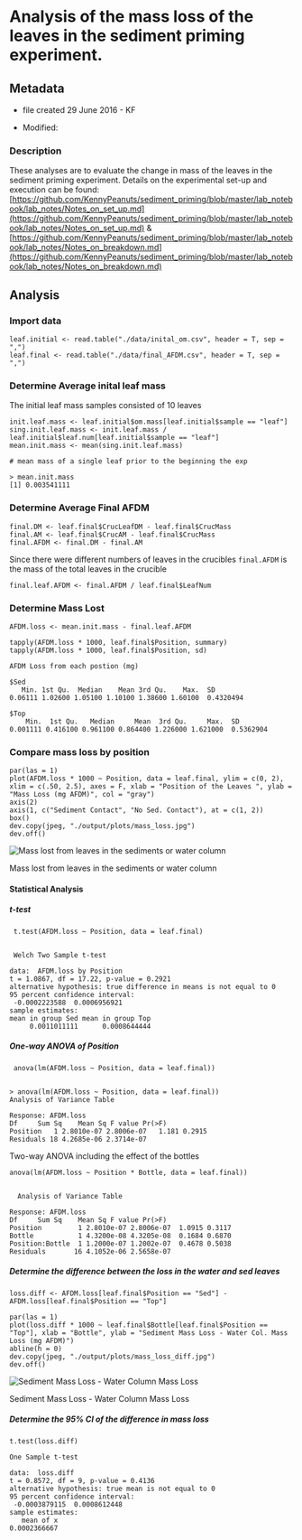 # Analysis of the mass loss of the leaves in the sediment priming experiment.

## Metadata

* file created 29 June 2016 - KF

* Modified: 

### Description

These analyses are to evaluate the change in mass of the leaves in the sediment priming experiment. Details on the experimental set-up and execution can be found: [https://github.com/KennyPeanuts/sediment_priming/blob/master/lab_notebook/lab_notes/Notes_on_set_up.md](https://github.com/KennyPeanuts/sediment_priming/blob/master/lab_notebook/lab_notes/Notes_on_set_up.md) & [https://github.com/KennyPeanuts/sediment_priming/blob/master/lab_notebook/lab_notes/Notes_on_breakdown.md](https://github.com/KennyPeanuts/sediment_priming/blob/master/lab_notebook/lab_notes/Notes_on_breakdown.md)

## Analysis

### Import data

    leaf.initial <- read.table("./data/inital_om.csv", header = T, sep = ",")
    leaf.final <- read.table("./data/final_AFDM.csv", header = T, sep = ",")

### Determine Average inital leaf mass

The initial leaf mass samples consisted of 10 leaves

    init.leaf.mass <- leaf.initial$om.mass[leaf.initial$sample == "leaf"]
    sing.init.leaf.mass <- init.leaf.mass / leaf.initial$leaf.num[leaf.initial$sample == "leaf"]
    mean.init.mass <- mean(sing.init.leaf.mass)

~~~~
# mean mass of a single leaf prior to the beginning the exp
  
> mean.init.mass
[1] 0.003541111

~~~~
  
### Determine Average Final AFDM
  
    final.DM <- leaf.final$CrucLeafDM - leaf.final$CrucMass
    final.AM <- leaf.final$CrucAM - leaf.final$CrucMass
    final.AFDM <- final.DM - final.AM

Since there were different numbers of leaves in the crucibles `final.AFDM` is the mass of the total leaves in the crucible

    final.leaf.AFDM <- final.AFDM / leaf.final$LeafNum

###  Determine Mass Lost

    AFDM.loss <- mean.init.mass - final.leaf.AFDM

    tapply(AFDM.loss * 1000, leaf.final$Position, summary) 
    tapply(AFDM.loss * 1000, leaf.final$Position, sd)
 
~~~~
AFDM Loss from each postion (mg)

$Sed
   Min. 1st Qu.  Median    Mean 3rd Qu.    Max.  SD
0.06111 1.02600 1.05100 1.10100 1.38600 1.60100  0.4320494

$Top
    Min.  1st Qu.   Median     Mean  3rd Qu.     Max.  SD
0.001111 0.416100 0.961100 0.864400 1.226000 1.621000  0.5362904
~~~~
 
### Compare mass loss by position

    par(las = 1)
    plot(AFDM.loss * 1000 ~ Position, data = leaf.final, ylim = c(0, 2), xlim = c(.50, 2.5), axes = F, xlab = "Position of the Leaves ", ylab = "Mass Loss (mg AFDM)", col = "gray")
    axis(2)
    axis(1, c("Sediment Contact", "No Sed. Contact"), at = c(1, 2))
    box()
    dev.copy(jpeg, "./output/plots/mass_loss.jpg")
    dev.off()

![Mass lost from leaves in the sediments or water column](../output/plots/mass_loss.jpg)

Mass lost from leaves in the sediments or water column

#### Statistical Analysis
##### t-test

     t.test(AFDM.loss ~ Position, data = leaf.final)
     
~~~~

 Welch Two Sample t-test

data:  AFDM.loss by Position
t = 1.0867, df = 17.22, p-value = 0.2921
alternative hypothesis: true difference in means is not equal to 0
95 percent confidence interval:
 -0.0002223588  0.0006956921
sample estimates:
mean in group Sed mean in group Top 
     0.0011011111      0.0008644444 

~~~~

##### One-way ANOVA of Position

     anova(lm(AFDM.loss ~ Position, data = leaf.final))

~~~~

> anova(lm(AFDM.loss ~ Position, data = leaf.final))
Analysis of Variance Table

Response: AFDM.loss
Df     Sum Sq    Mean Sq F value Pr(>F)
Position   1 2.8010e-07 2.8006e-07   1.181 0.2915
Residuals 18 4.2685e-06 2.3714e-07       

~~~~
  
Two-way ANOVA including the effect of the bottles

    anova(lm(AFDM.loss ~ Position * Bottle, data = leaf.final))

~~~~

  Analysis of Variance Table

Response: AFDM.loss
Df     Sum Sq    Mean Sq F value Pr(>F)
Position         1 2.8010e-07 2.8006e-07  1.0915 0.3117
Bottle           1 4.3200e-08 4.3205e-08  0.1684 0.6870
Position:Bottle  1 1.2000e-07 1.2002e-07  0.4678 0.5038
Residuals       16 4.1052e-06 2.5658e-07 

~~~~
  
##### Determine the difference between the loss in the water and sed leaves
  
    loss.diff <- AFDM.loss[leaf.final$Position == "Sed"] - AFDM.loss[leaf.final$Position == "Top"]

    par(las = 1)
    plot(loss.diff * 1000 ~ leaf.final$Bottle[leaf.final$Position == "Top"], xlab = "Bottle", ylab = "Sediment Mass Loss - Water Col. Mass Loss (mg AFDM)")
    abline(h = 0)
    dev.copy(jpeg, "./output/plots/mass_loss_diff.jpg")
    dev.off()

![Sediment Mass Loss - Water Column Mass Loss](../output/plots/mass_loss_diff.jpg)

Sediment Mass Loss - Water Column Mass Loss

##### Determine the 95% CI of the difference in mass loss

    t.test(loss.diff)

~~~~
One Sample t-test

data:  loss.diff
t = 0.8572, df = 9, p-value = 0.4136
alternative hypothesis: true mean is not equal to 0
95 percent confidence interval:
 -0.0003879115  0.0008612448
sample estimates:
   mean of x 
0.0002366667 
~~~~
     